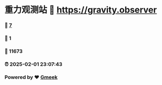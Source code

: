 # 重力观测站 :link: https://gravity.observer 
### :page_facing_up: [7](https://gravity.observer/tag.html) 
### :speech_balloon: 1 
### :hibiscus: 11673 
### :alarm_clock: 2025-02-01 23:07:43 
### Powered by :heart: [Gmeek](https://github.com/Meekdai/Gmeek)
